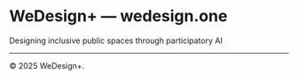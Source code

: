 
# WeDesign+ — wedesign.one

Designing inclusive public spaces through participatory AI

---

© 2025 WeDesign+.

